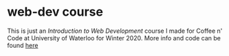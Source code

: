 # web-dev course

This is just an *Introduction to Web Development* course I made for Coffee n' Code at University of Waterloo for Winter 2020.
More info and code can be found [here](https://github.com/UWCoffeeNCode/W20-Lessons/tree/master/webdev)